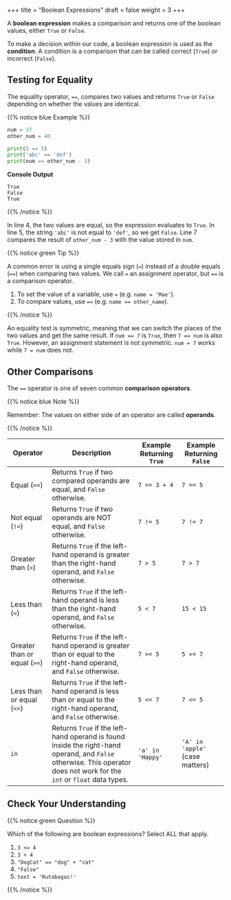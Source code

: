 +++
title = "Boolean Expressions"
draft = false
weight = 3
+++

A **boolean expression** makes a comparison and returns one of the boolean
values, either `True` or `False`.

To make a decision within our code, a boolean expression is used as the
**condition**. A condition is a comparison that can be called correct
(`True`) or incorrect (`False`).

## Testing for Equality

The equality operator, `==`, compares two values and returns `True` or
`False` depending on whether the values are identical.

{{% notice blue Example %}}

  ```python {linenos=table}
  num = 37
  other_num = 40

  print(5 == 5)
  print('abc' == 'def')
  print(num == other_num - 3)
  ```

   **Console Output**

  ```console
  True
  False
  True
  ```

{{% /notice %}}

In line 4, the two values are equal, so the expression evaluates to `True`.
In line 5, the string `'abc'` is not equal to `'def'`, so we get `False`.
Line 7 compares the result of `other_num - 3` with the value stored in
`num`.

{{% notice green Tip %}}

A common error is using a single equals sign (`=`) instead of a double
equals (`==`) when comparing two values. We call `=` an
assignment operator, but `==` is a comparison operator.

1. To set the value of a variable, use `=` (e.g. `name = 'Mae'`).
1. To compare values, use `==` (e.g. `name == other_name`).

{{% /notice %}}
   
An equality test is symmetric, meaning that we can switch the places of the
two values and get the same result.  If `num == 7` is `True`, then
`7 == num` is also `True`. However, an assignment statement is not
symmetric. `num = 7` works while `7 = num` does not.

## Other Comparisons

The `==` operator is one of seven common **comparison operators**.

{{% notice blue Note %}}

Remember: The values on either side of an operator are called **operands**.

{{% /notice %}}

| Operator | Description | Example Returning `True` | Example Returning `False` |
|----------|-------------|---------------------------|----------------------------|
| Equal (`==`) | Returns `True` if two compared operands are equal, and `False` otherwise. | `7 == 3 + 4` | `7 == 5` |
| Not equal (`!=`) | Returns `True` if two operands are NOT equal, and `False` otherwise. | `7 != 5` | `7 != 7` |
| Greater than (`>`) | Returns `True` if the left-hand operand is greater than the right-hand operand, and `False` otherwise. | `7 > 5` | `7 > 7` |
| Less than (`<`) | Returns `True` if the left-hand operand is less than the right-hand operand, and `False` otherwise. | `5 < 7` | `15 < 15`|
| Greater than or equal (`>=`) | Returns `True` if the left-hand operand is greater than or equal to the right-hand operand, and `False` otherwise. | `7 >= 5` | `5 >= 7` |
| Less than or equal (`<=`) | Returns `True` if the left-hand operand is less than or equal to the right-hand operand, and `False` otherwise. | `5 <= 7` | `7 <= 5` |
| `in` | Returns `True` if the left-hand operand is found inside the right-hand operand, and `False` otherwise. This operator does not work for the `int` or `float` data types. | `'a' in 'Happy'` | `'A' in 'apple'` (case matters) |

## Check Your Understanding

{{% notice green Question %}}

Which of the following are boolean expressions? Select ALL that apply.

1. `3 <= 4`
1. `3 + 4`
1. `"DogCat" == "dog" + "cat"`
1. `"False"`
1. `text = 'Rutabagas!'`

{{% /notice %}}
	
<!-- Answers = 1 and 3. -->